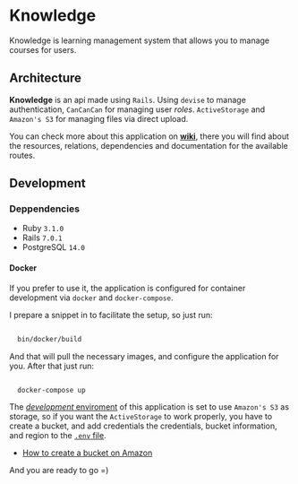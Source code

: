 <h1> Knowledge </h1>

Knowledge is learning management system that allows you to manage courses for users.

## Architecture

**Knowledge** is an api made using `Rails`. Using `devise` to manage authentication, `CanCanCan` for managing user _roles_. `ActiveStorage` and `Amazon's S3` for managing files via direct upload.

You can check more about this application on [**wiki**](https://github.com/souzagab/knowledge/wiki), there you will find about the resources, relations, dependencies and documentation for the available routes.

## Development

### Deppendencies

- Ruby `3.1.0`
- Rails `7.0.1`
- PostgreSQL `14.0`

#### Docker

If you prefer to use it, the application is configured for container development via `docker` and `docker-compose`.

I prepare a snippet in to facilitate the setup, so just run:

```sh

  bin/docker/build

```

And that will pull the necessary images, and configure the application for you.
After that just run:

```sh

  docker-compose up

```

The [_development_ enviroment](https://github.com/souzagab/knowledge/blob/bf98788bfa7eaefdd32d26914552eb6dbd405c0d/config/environments/development.rb#L34) of this application is set to use `Amazon's S3` as storage, so if you want the `ActiveStorage` to work properly, you have to create a bucket, and add credentials the credentials, bucket information, and region to the [`.env` file](https://github.com/souzagab/knowledge/blob/bf98788bfa7eaefdd32d26914552eb6dbd405c0d/.env.example#L7-L10).

- [How to create a bucket on Amazon](https://docs.aws.amazon.com/AmazonS3/latest/userguide/create-bucket-overview.html)

And you are ready to go =)
